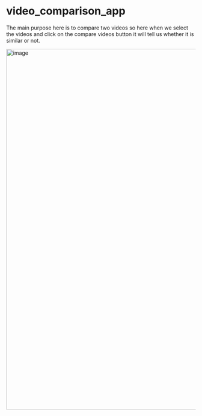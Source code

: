 # video_comparison_app
The main purpose here is to compare two videos so here when we select the videos and click on the compare videos button it will tell us whether it is similar or not.

<img width="960" alt="image" src="https://github.com/ElnurAliyev07/video_comparison_app/assets/115114253/523bb75a-698e-4a9b-bc4d-adfac4afc82a">
